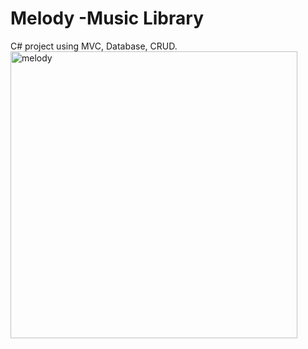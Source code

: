 # Melody -Music Library
C# project using MVC, Database, CRUD. 
<img width="459" alt="melody" src="https://user-images.githubusercontent.com/43690415/98881965-3b450380-2459-11eb-8d6d-9d9e518788e1.png">
